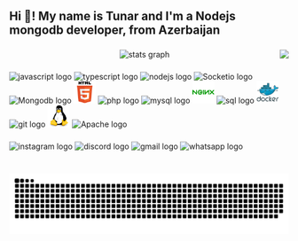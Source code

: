 <h2 align="left">Hi 👋! My name is Tunar and I'm a Nodejs mongodb developer, from Azerbaijan</h2>

###
<img align="right" height="150" src="https://camo.githubusercontent.com/1f6b092f216bb3d020104e58371cdb4ce2529983ead4ad51aa23bd459b201a06/68747470733a2f2f692e70696e696d672e636f6d2f6f726967696e616c732f66332f62382f36332f66336238363333656633366266306235303835633564306636303230633931392e676966"  />
<div align="center">
  <img src="https://github-readme-stats.vercel.app/api?username=Tunar-Hasanov&hide_title=false&hide_rank=false&show_icons=true&include_all_commits=true&count_private=true&disable_animations=false&theme=dracula&locale=en&hide_border=false" height="150" alt="stats graph"  />
</div>

###

###

<div align="left">
  <img src="https://cdn.jsdelivr.net/gh/devicons/devicon/icons/javascript/javascript-original.svg" height="40" alt="javascript logo" />
  <img src="https://cdn.jsdelivr.net/gh/devicons/devicon/icons/typescript/typescript-original.svg" height="40" alt="typescript logo" />
  <img src="https://cdn.jsdelivr.net/gh/devicons/devicon/icons/nodejs/nodejs-original.svg" height="40" alt="nodejs logo" />
  <img src="https://cdn.jsdelivr.net/gh/devicons/devicon/icons/socketio/socketio-original.svg" height="40" alt="Socketio logo" />
  <img src="https://cdn.jsdelivr.net/gh/devicons/devicon/icons/mongodb/mongodb-original.svg" height="40" alt="Mongodb logo" />
  <img src="https://raw.githubusercontent.com/devicons/devicon/master/icons/html5/html5-original-wordmark.svg" height="40" alt="Html5" />
  <img src="https://cdn.jsdelivr.net/gh/devicons/devicon/icons/php/php-original.svg" height="40" alt="php logo" />
  <img src="https://cdn.jsdelivr.net/gh/devicons/devicon/icons/mysql/mysql-original.svg" height="40" alt="mysql logo" />
  <img src="https://raw.githubusercontent.com/devicons/devicon/master/icons/nginx/nginx-original.svg" height="40" alt="ngnix logo" />
  <img src="https://www.svgrepo.com/show/303229/microsoft-sql-server-logo.svg" height="40" alt="sql logo" />
  <img src="https://raw.githubusercontent.com/devicons/devicon/master/icons/docker/docker-original-wordmark.svg" height="40" alt="docker logo" />
  <img src="https://www.vectorlogo.zone/logos/git-scm/git-scm-icon.svg" height="40" alt="git logo" />
  <img src="https://raw.githubusercontent.com/devicons/devicon/master/icons/linux/linux-original.svg" height="40" alt="linux logo" />
  <img src="https://www.vectorlogo.zone/logos/apache/apache-ar21.svg" height="" alt="Apache logo" />
</div>


###

<div align="left">
  <img src="https://img.shields.io/static/v1?message=Instagram&logo=instagram&label=&color=E4405F&logoColor=white&labelColor=&style=for-the-badge" height="35" alt="instagram logo"  />
  <img src="https://img.shields.io/static/v1?message=Discord&logo=discord&label=&color=7289DA&logoColor=white&labelColor=&style=for-the-badge" height="35" alt="discord logo"  />
  <img src="https://img.shields.io/static/v1?message=Gmail&logo=gmail&label=&color=D14836&logoColor=white&labelColor=&style=for-the-badge" height="35" alt="gmail logo"  />
  <img src="https://img.shields.io/static/v1?message=WhatsApp&logo=whatsapp&label=&color=25D366&logoColor=white&labelColor=&style=for-the-badge" height="35" alt="whatsapp logo" />
</div>

###

<br clear="both">

<img src="https://raw.githubusercontent.com/platane/snk/output/github-contribution-grid-snake.svg" />

###
